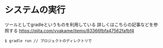 # システムの実行
ツールとしてgradleというものを利用している
詳しくはこちらの記事などを参照する
https://qiita.com/vvakame/items/83366fbfa47562fafbf4

```
$ gradle run // プロジェクトのディレクトリで
```


